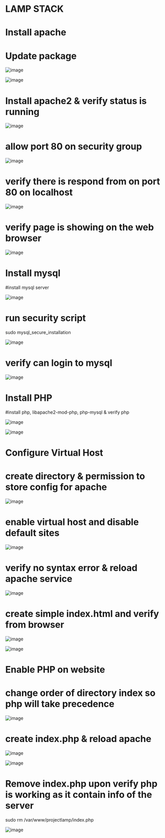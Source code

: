 # LAMP STACK
# Install apache
# Update package

![image](https://user-images.githubusercontent.com/49937302/116814822-39990480-ab8d-11eb-9618-5b87bd0803ba.png)

![image](https://user-images.githubusercontent.com/49937302/116814837-49b0e400-ab8d-11eb-82db-c006d7bd4048.png)

 
# Install apache2 & verify status is running
 
![image](https://user-images.githubusercontent.com/49937302/116814828-41f13f80-ab8d-11eb-96ca-7bc1023bbe8d.png)


# allow port 80 on security group

![image](https://user-images.githubusercontent.com/49937302/116814840-4e759800-ab8d-11eb-8237-beae1a58f72c.png)

# verify there is respond from on port 80 on localhost
 
![image](https://user-images.githubusercontent.com/49937302/116814848-533a4c00-ab8d-11eb-9de3-50017617fcac.png)

# verify page is showing on the web browser
 
![image](https://user-images.githubusercontent.com/49937302/116814859-5df4e100-ab8d-11eb-9932-5dc88ca525eb.png) 
 
# Install mysql
#install mysql server

![image](https://user-images.githubusercontent.com/49937302/116814863-651bef00-ab8d-11eb-8cf2-3e47f7ce89ff.png)

# run security script
sudo mysql_secure_installation

![image](https://user-images.githubusercontent.com/49937302/116814878-7533ce80-ab8d-11eb-8722-481a28931cb3.png)

# verify can login to mysql

![image](https://user-images.githubusercontent.com/49937302/116814885-7c5adc80-ab8d-11eb-8ebf-66a788688d5d.png)

# Install PHP
#install php, libapache2-mod-php, php-mysql & verify php
 
![image](https://user-images.githubusercontent.com/49937302/116814889-81b82700-ab8d-11eb-9e76-fe51d476131e.png)

![image](https://user-images.githubusercontent.com/49937302/116814899-9dbbc880-ab8d-11eb-922c-a83489d1a4d9.png)

# Configure Virtual Host
# create directory & permission to store config for apache

![image](https://user-images.githubusercontent.com/49937302/116814907-a4e2d680-ab8d-11eb-8ead-94aa777aa386.png)

# enable virtual host and disable default sites

![image](https://user-images.githubusercontent.com/49937302/116814911-ae6c3e80-ab8d-11eb-98cb-9c6e7f7a53b7.png)

# verify no syntax error & reload apache service
 
![image](https://user-images.githubusercontent.com/49937302/116814918-b5934c80-ab8d-11eb-94c6-7320b34b0a62.png)

# create simple index.html and verify from browser

![image](https://user-images.githubusercontent.com/49937302/116814923-bd52f100-ab8d-11eb-8f2d-47e3b846d537.png)

![image](https://user-images.githubusercontent.com/49937302/116814926-c04de180-ab8d-11eb-9ce1-33eb44e521fb.png)

 
# Enable PHP on website
# change order of directory index so php will take precedence
 
![image](https://user-images.githubusercontent.com/49937302/116814934-c5ab2c00-ab8d-11eb-8f4c-07ebdf81172d.png)

# create index.php & reload apache

![image](https://user-images.githubusercontent.com/49937302/116814944-ce036700-ab8d-11eb-89b3-b5431a35dfc7.png)

![image](https://user-images.githubusercontent.com/49937302/116814946-d196ee00-ab8d-11eb-9e8f-97647e12047b.png)

 
# Remove index.php upon verify php is working as it contain info of the server

sudo rm /var/www/projectlamp/index.php

![image](https://user-images.githubusercontent.com/49937302/116814954-d9ef2900-ab8d-11eb-91de-36e577b7838c.png)






